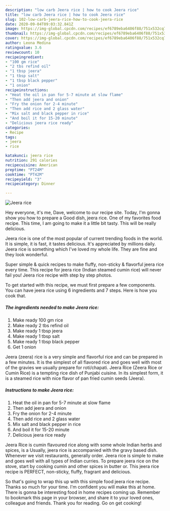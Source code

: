 ```yaml
---
description: "low carb Jeera rice | how to cook Jeera rice"
title: "low carb Jeera rice | how to cook Jeera rice"
slug: 102-low-carb-jeera-rice-how-to-cook-jeera-rice
date: 2020-09-04T09:03:32.841Z
image: https://img-global.cpcdn.com/recipes/ef6789eba6406f88/751x532cq70/jeera-rice-recipe-main-photo.jpg
thumbnail: https://img-global.cpcdn.com/recipes/ef6789eba6406f88/751x532cq70/jeera-rice-recipe-main-photo.jpg
cover: https://img-global.cpcdn.com/recipes/ef6789eba6406f88/751x532cq70/jeera-rice-recipe-main-photo.jpg
author: Leona Medina
ratingvalue: 3.6
reviewcount: 10
recipeingredient:
- "100 gm rice"
- "2 tbs refind oil"
- "1 tbsp jeera"
- "1 tbsp salt"
- "1 tbsp black pepper"
- "1 onion"
recipeinstructions:
- "Heat the oil in pan for 5-7 minute at slow flame"
- "Then add jeera and onion"
- "Fry the onion for 2-4 minute"
- "Then add rice and 2 glass water"
- "Mix salt and black pepper in rice"
- "And boil it for 15-20 minute"
- "Delicious jeera rice ready"
categories:
- Recipe
tags:
- jeera
- rice

katakunci: jeera rice 
nutrition: 291 calories
recipecuisine: American
preptime: "PT24M"
cooktime: "PT42M"
recipeyield: "3"
recipecategory: Dinner

---
```



![Jeera rice](https://img-global.cpcdn.com/recipes/ef6789eba6406f88/751x532cq70/jeera-rice-recipe-main-photo.jpg)

Hey everyone, it's me, Dave, welcome to our recipe site. Today, I'm gonna show you how to prepare a Good dish, jeera rice. One of my favorites food recipe. This time, I am going to make it a little bit tasty. This will be really delicious.

Jeera rice is one of the most popular of current trending foods in the world. It is simple, it is fast, it tastes delicious. It's appreciated by millions daily. Jeera rice is something which I've loved my whole life. They are fine and they look wonderful.

Super simple &amp; quick recipes to make fluffy, non-sticky &amp; flavorful jeera rice every time. This recipe for jeera rice (Indian steamed cumin rice) will never fail you! Jeera rice recipe with step by step photos.


To get started with this recipe, we must first prepare a few components. You can have jeera rice using 6 ingredients and 7 steps. Here is how you cook that.

<!--inarticleads1-->

##### The ingredients needed to make Jeera rice:

1. Make ready 100 gm rice
1. Make ready 2 tbs refind oil
1. Make ready 1 tbsp jeera
1. Make ready 1 tbsp salt
1. Make ready 1 tbsp black pepper
1. Get 1 onion


Jeera (zeera) rice is a very simple and flavorful rice and can be prepared in a few minutes. It is the simplest of all flavored rice and goes well with most of the gravies we usually prepare for roti/chapati. Jeera Rice (Zeera Rice or Cumin Rice) is a tempting rice dish of Punjabi cuisine. In its simplest form, it is a steamed rice with nice flavor of pan fried cumin seeds (Jeera). 

<!--inarticleads2-->

##### Instructions to make Jeera rice:

1. Heat the oil in pan for 5-7 minute at slow flame
1. Then add jeera and onion
1. Fry the onion for 2-4 minute
1. Then add rice and 2 glass water
1. Mix salt and black pepper in rice
1. And boil it for 15-20 minute
1. Delicious jeera rice ready


Jeera Rice is cumin flavoured rice along with some whole Indian herbs and spices, is a Usually, jeera rice is accompanied with the gravy based dish. Whenever we visit restaurants, generally order. Jeera rice is simple to make and goes well with all types of Indian curries. To prepare jeera rice on the stove, start by cooking cumin and other spices in butter or. This jeera rice recipe is PERFECT, non-sticky, fluffy, fragrant and delicious. 

So that's going to wrap this up with this simple food jeera rice recipe. Thanks so much for your time. I'm confident you will make this at home. There is gonna be interesting food in home recipes coming up. Remember to bookmark this page in your browser, and share it to your loved ones, colleague and friends. Thank you for reading. Go on get cooking!
